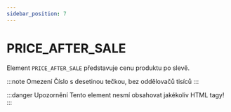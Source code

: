 ```yaml
---
sidebar_position: 7
---
```


# PRICE_AFTER_SALE

Element `PRICE_AFTER_SALE` představuje cenu produktu po slevě. 

:::note Omezení
Číslo s desetinou tečkou, bez oddělovačů tisíců
:::

:::danger Upozornění
Tento element nesmí obsahovat jakékoliv HTML tagy!
:::